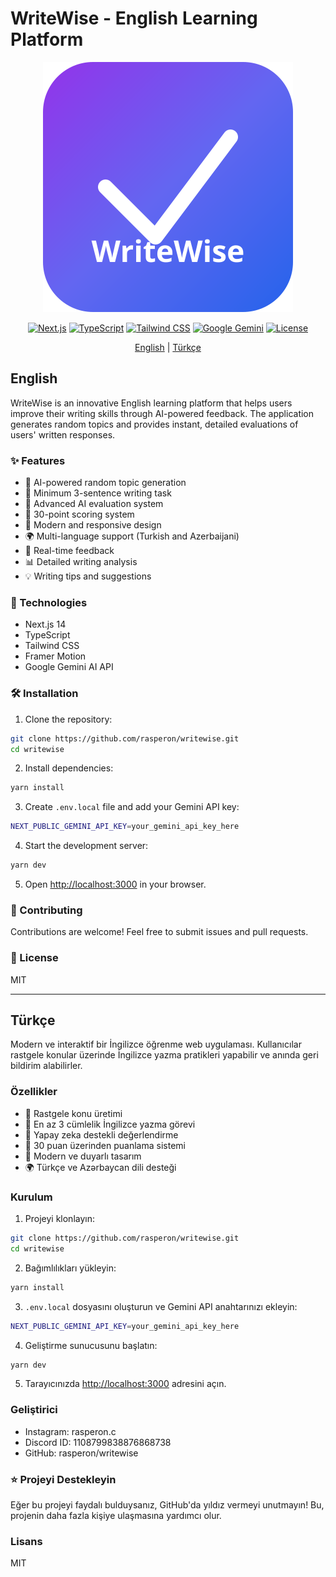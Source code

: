 # WriteWise - English Learning Platform

<div align="center">

![WriteWise Logo](public/logo.svg)

[![Next.js](https://img.shields.io/badge/Next.js-14.1-black?style=for-the-badge&logo=next.js)](https://nextjs.org/)
[![TypeScript](https://img.shields.io/badge/TypeScript-5.0-blue?style=for-the-badge&logo=typescript)](https://www.typescriptlang.org/)
[![Tailwind CSS](https://img.shields.io/badge/Tailwind-3.3-38B2AC?style=for-the-badge&logo=tailwind-css)](https://tailwindcss.com/)
[![Google Gemini](https://img.shields.io/badge/AI-Gemini-orange?style=for-the-badge&logo=google)](https://deepmind.google/technologies/gemini/)
[![License](https://img.shields.io/badge/License-MIT-green?style=for-the-badge)](LICENSE)

[English](#english) | [Türkçe](#türkçe)

</div>

## English

WriteWise is an innovative English learning platform that helps users improve their writing skills through AI-powered feedback. The application generates random topics and provides instant, detailed evaluations of users' written responses.

### ✨ Features

- 🎯 AI-powered random topic generation
- 📝 Minimum 3-sentence writing task
- 🤖 Advanced AI evaluation system
- 🌟 30-point scoring system
- 🎨 Modern and responsive design
- 🌍 Multi-language support (Turkish and Azerbaijani)
- 🔄 Real-time feedback
- 📊 Detailed writing analysis
- 💡 Writing tips and suggestions

### 🚀 Technologies

- Next.js 14
- TypeScript
- Tailwind CSS
- Framer Motion
- Google Gemini AI API

### 🛠️ Installation

1. Clone the repository:
```bash
git clone https://github.com/rasperon/writewise.git
cd writewise
```

2. Install dependencies:
```bash
yarn install
```

3. Create `.env.local` file and add your Gemini API key:
```bash
NEXT_PUBLIC_GEMINI_API_KEY=your_gemini_api_key_here
```

4. Start the development server:
```bash
yarn dev
```

5. Open [http://localhost:3000](http://localhost:3000) in your browser.

### 🤝 Contributing

Contributions are welcome! Feel free to submit issues and pull requests.

### 📝 License

MIT

---

## Türkçe

Modern ve interaktif bir İngilizce öğrenme web uygulaması. Kullanıcılar rastgele konular üzerinde İngilizce yazma pratikleri yapabilir ve anında geri bildirim alabilirler.

### Özellikler

- 🎯 Rastgele konu üretimi
- 📝 En az 3 cümlelik İngilizce yazma görevi
- 🤖 Yapay zeka destekli değerlendirme
- 🌟 30 puan üzerinden puanlama sistemi
- 🎨 Modern ve duyarlı tasarım
- 🌍 Türkçe ve Azərbaycan dili desteği

### Kurulum

1. Projeyi klonlayın:
```bash
git clone https://github.com/rasperon/writewise.git
cd writewise
```

2. Bağımlılıkları yükleyin:
```bash
yarn install
```

3. `.env.local` dosyasını oluşturun ve Gemini API anahtarınızı ekleyin:
```bash
NEXT_PUBLIC_GEMINI_API_KEY=your_gemini_api_key_here
```

4. Geliştirme sunucusunu başlatın:
```bash
yarn dev
```

5. Tarayıcınızda [http://localhost:3000](http://localhost:3000) adresini açın.

### Geliştirici

- Instagram: rasperon.c
- Discord ID: 1108799838876868738
- GitHub: rasperon/writewise

### ⭐ Projeyi Destekleyin

Eğer bu projeyi faydalı bulduysanız, GitHub'da yıldız vermeyi unutmayın! Bu, projenin daha fazla kişiye ulaşmasına yardımcı olur.

### Lisans

MIT
